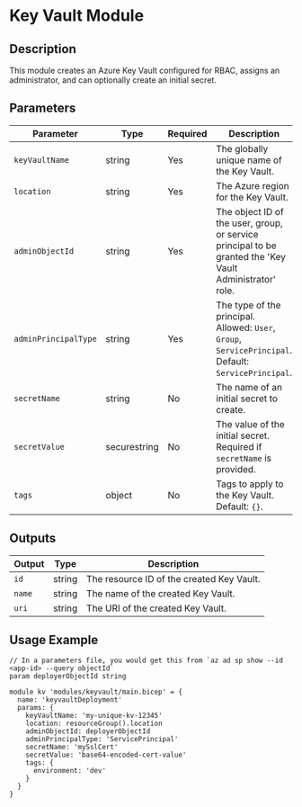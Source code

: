 # Key Vault Module

## Description
This module creates an Azure Key Vault configured for RBAC, assigns an administrator, and can optionally create an initial secret.

## Parameters
| Parameter | Type | Required | Description |
|---|---|---|---|
| `keyVaultName` | string | Yes | The globally unique name of the Key Vault. |
| `location` | string | Yes | The Azure region for the Key Vault. |
| `adminObjectId` | string | Yes | The object ID of the user, group, or service principal to be granted the 'Key Vault Administrator' role. |
| `adminPrincipalType` | string | Yes | The type of the principal. Allowed: `User`, `Group`, `ServicePrincipal`. Default: `ServicePrincipal`. |
| `secretName` | string | No | The name of an initial secret to create. |
| `secretValue` | securestring | No | The value of the initial secret. Required if `secretName` is provided. |
| `tags` | object | No | Tags to apply to the Key Vault. Default: `{}`. |

## Outputs
| Output | Type | Description |
|---|---|---|
| `id` | string | The resource ID of the created Key Vault. |
| `name` | string | The name of the created Key Vault. |
| `uri` | string | The URI of the created Key Vault. |

## Usage Example
```bicep
// In a parameters file, you would get this from `az ad sp show --id <app-id> --query objectId`
param deployerObjectId string

module kv 'modules/keyvault/main.bicep' = {
  name: 'keyvaultDeployment'
  params: {
    keyVaultName: 'my-unique-kv-12345'
    location: resourceGroup().location
    adminObjectId: deployerObjectId
    adminPrincipalType: 'ServicePrincipal'
    secretName: 'mySslCert'
    secretValue: 'base64-encoded-cert-value'
    tags: {
      environment: 'dev'
    }
  }
}
```
